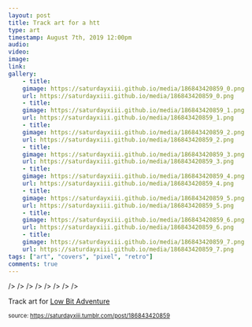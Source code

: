 ```yaml
---
layout: post
title: Track art for a htt
type: art
timestamp: August 7th, 2019 12:00pm
audio: 
video: 
image: 
link: 
gallery:
	- title: 
	gimage: https://saturdayxiii.github.io/media/186843420859_0.png
	url: https://saturdayxiii.github.io/media/186843420859_0.png
	- title: 
	gimage: https://saturdayxiii.github.io/media/186843420859_1.png
	url: https://saturdayxiii.github.io/media/186843420859_1.png
	- title: 
	gimage: https://saturdayxiii.github.io/media/186843420859_2.png
	url: https://saturdayxiii.github.io/media/186843420859_2.png
	- title: 
	gimage: https://saturdayxiii.github.io/media/186843420859_3.png
	url: https://saturdayxiii.github.io/media/186843420859_3.png
	- title: 
	gimage: https://saturdayxiii.github.io/media/186843420859_4.png
	url: https://saturdayxiii.github.io/media/186843420859_4.png
	- title: 
	gimage: https://saturdayxiii.github.io/media/186843420859_5.png
	url: https://saturdayxiii.github.io/media/186843420859_5.png
	- title: 
	gimage: https://saturdayxiii.github.io/media/186843420859_6.png
	url: https://saturdayxiii.github.io/media/186843420859_6.png
	- title: 
	gimage: https://saturdayxiii.github.io/media/186843420859_7.png
	url: https://saturdayxiii.github.io/media/186843420859_7.png
tags: ["art", "covers", "pixel", "retro"]
comments: true
---
```


 />
 />
 />
 />
 />
 />
 />
 />
        
Track art for <a href="https://saturdayxiii.bandcamp.com/album/low-bit-adventure" target="_blank">Low Bit Adventure</a>
 
  
<small>source: https://saturdayxiii.tumblr.com/post/186843420859</small>